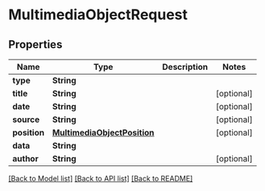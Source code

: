 # MultimediaObjectRequest

## Properties
Name | Type | Description | Notes
------------ | ------------- | ------------- | -------------
**type** | **String** |  | 
**title** | **String** |  | [optional] 
**date** | **String** |  | [optional] 
**source** | **String** |  | [optional] 
**position** | [**MultimediaObjectPosition**](MultimediaObjectPosition.md) |  | [optional] 
**data** | **String** |  | 
**author** | **String** |  | [optional] 

[[Back to Model list]](../README.md#documentation-for-models) [[Back to API list]](../README.md#documentation-for-api-endpoints) [[Back to README]](../README.md)


